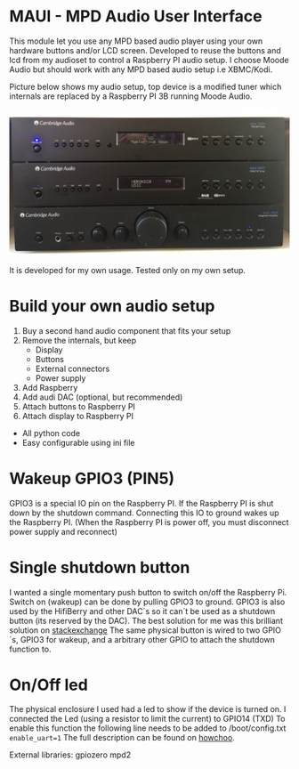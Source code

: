 # MAUI - MPD Audio User Interface
This module let you use any MPD based audio player using your own hardware buttons and/or LCD screen. Developed to reuse the buttons and lcd from my audioset to control a Raspberry PI audio setup. I choose Moode Audio but should work with any MPD based audio setup i.e XBMC/Kodi.

Picture below shows my audio setup, top device is a modified tuner which internals are replaced by a Raspberry PI 3B running Moode Audio.

![cambridge audio setup](pics/frontview.jpeg)

It is developed for my own usage. Tested only on my own setup.

# Build your own audio setup
1. Buy a second hand audio component that fits your setup
1. Remove the internals, but keep
	* Display
	* Buttons
	* External connectors
	* Power supply
1. Add Raspberry
1. Add audi DAC (optional, but recommended)
1. Attach buttons to Raspberry PI
1. Attach display to Raspberry PI

* All python code
* Easy configurable using ini file


# Wakeup GPIO3 (PIN5)
GPIO3 is a special IO pin on the Raspberry PI. If the Raspberry PI is shut down by the shutdown command. Connecting this IO to ground wakes up the Raspberry PI. (When the Raspberry PI is power off, you must disconnect power supply and reconnect)

# Single shutdown button
I wanted a single momentary push button to switch on/off the Raspberry Pi. Switch on (wakeup) can be done by pulling GPIO3 to ground. 
GPIO3 is also used by the HifiBerry and other DAC´s so it can´t be used as a shutdown button (its reserved by the DAC).
The best solution for me was this brilliant solution on [stackexchange](https://raspberrypi.stackexchange.com/questions/47832/shutdown-button-for-raspberry-pi-with-hifiberry-amp-hat)
The same physical button is wired to two GPIO´s, GPIO3 for wakeup, and a arbitrary other GPIO to attach the shutdown function to.

# On/Off led
The physical enclosure I used had a led to show if the device is turned on. I connected the Led (using a resistor to limit the current) to GPIO14 (TXD)
To enable this function the following line needs to be added to /boot/config.txt
`enable_uart=1`
The full description can be found on [howchoo](https://howchoo.com/g/ytzjyzy4m2e/build-a-simple-raspberry-pi-led-power-status-indicator).


External libraries:
	gpiozero
	mpd2
